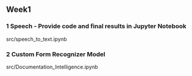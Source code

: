 ## Week1

### 1 Speech - Provide code and final results in Jupyter Notebook
src/speech_to_text.ipynb

### 2 Custom Form Recognizer Model
src/Documentation_Intelligence.ipynb